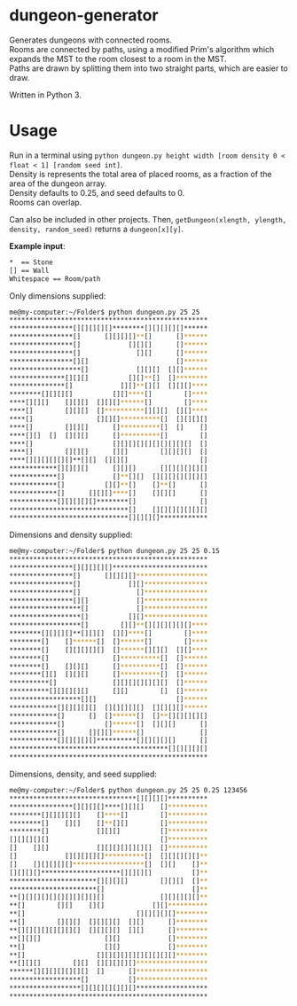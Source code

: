 # dungeon-generator
Generates dungeons with connected rooms.  
Rooms are connected by paths, using a modified Prim's algorithm which expands the MST to the room closest to a room in the MST.  
Paths are drawn by splitting them into two straight parts, which are easier to draw.

Written in Python 3.

# Usage
Run in a terminal using `python dungeon.py height width [room density 0 < float < 1] [random seed int]`.  
Density is represents the total area of placed rooms, as a fraction of the area of the dungeon array.  
Density defaults to 0.25, and seed defaults to 0.  
Rooms can overlap.

Can also be included in other projects. Then, `getDungeon(xlength, ylength, density, random_seed)` returns a `dungeon[x][y]`.  



__Example input__:


```bash
*  == Stone
[] == Wall
Whitespace == Room/path
```

Only dimensions supplied:
```bash
me@my-computer:~/Folder$ python dungeon.py 25 25
**************************************************
****************[][][][][]********[][][][][]******
****************[]      [][][][]**[]      []******
****************[]            [][][]      []******
****************[]              [][]      []******
****************[][]                      []******
******************[]            [][][]  [][]******
**************[][][]          [][]**[]  []********
**************[]            [][]**[][]  [][][]****
********[][][][]          [][]****[]        []****
****[][][]    [][][]  [][][]******[]        []****
****[]        [][][]  []**********[][][]  [][]****
****[]                [][][]**********[]  [][][][]
****[]        [][][]      []**********[]  []    []
****[][]  []  [][][]      []**********[]        []
****[]                    [][][][][][][][][][]  []
****[]        [][][]      [][]        [][][][]  []
****[][][][][][]**[][]  [][][]                  []
************[][][][]      [][][]      [][][][][][]
************[]            []**[][]  [][][][][][][]
************[]          [][]**[]    []**[]      []
************[]      [][][]****[]    [][][]      []
************[][][][][]********[]                []
******************************[]    [][][][][][][]
******************************[][][][]************
```

Dimensions and density supplied:
```bash
me@my-computer:~/Folder$ python dungeon.py 25 25 0.15
**************************************************
****************[][][][][]************************
****************[]      [][][][]******************
****************[]            [][]****************
****************[]              []****************
****************[][]            []****************
******************[]            []****************
******************[]          [][]****************
******************[]        [][]**[][][][][][]****
********[][][][]**[][][]  [][]****[]        []****
********[]    []******[]  []******[]        []****
********[]    [][][][][]  []******[][][]  [][]****
********[]                []**********[]  []******
********[]    [][][]      []**********[]  []******
********[][]  [][][]      []**********[]  []******
**********[]              [][][][][][][]  []******
**********[][][][][]      [][]        []  []******
******************[][]                    []******
************[][][][][]  [][][][][]  [][][][]******
************[]      []  []******[]  []**[][][][][]
************[]          []******[]  [][][]      []
************[]      [][][]******[]              []
************[][][][][]**********[][][][][]      []
****************************************[][][][][]
**************************************************
```
Dimensions, density, and seed supplied:
```bash
me@my-computer:~/Folder$ python dungeon.py 25 25 0.25 123456
********************************[][][][]**********
****************[][][][]****[][][]    []**********
********[][][][][]    []****[]        []**********
********[]    [][]    []**[][]        []**********
********[]            [][][]          []**********
[][][][][]                            []**********
[]    [][]            [][][][][][][]  []**********
[]            [][][][][]**********[]  [][][][][]**
[]    [][][][][]******************[]  [][]    []**
[][][][]********************[][][][]          []**
**********************[][][][]        [][][]  []**
**********************[]                      []**
**[][][][][][][][][][][]              [][][][][]**
**[]        [][]    [][]            [][]**********
**[]                            [][][][][]********
**[]        [][][]  [][][][]  [][]      []********
**[][][][][][][][]  [][][][]  [][]      []********
**[][][]                [][]            []********
**[]                    [][]            []********
**[]                  [][][][][][][][][][]********
**[][][]        [][]  [][][][][]******************
******[][][][][][][]  []      []******************
******************[]          []******************
******************[][][][][][][]******************
**************************************************
```
